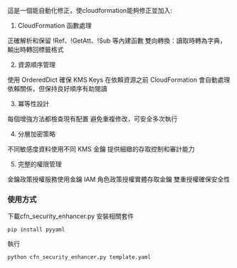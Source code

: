 這是一個能自動化修正，使cloudformation能夠修正並加入:
1. CloudFormation 函數處理

正確解析和保留 !Ref、!GetAtt、!Sub 等內建函數
雙向轉換：讀取時轉為字典，輸出時轉回標籤格式

2. 資源順序管理

使用 OrderedDict 確保 KMS Keys 在依賴資源之前
CloudFormation 會自動處理依賴關係，但保持良好順序有助閱讀

3. 冪等性設計

每個增強方法都檢查現有配置
避免重複修改，可安全多次執行

4. 分層加密策略

不同敏感度資料使用不同 KMS 金鑰
提供細緻的存取控制和審計能力

5. 完整的權限管理

金鑰政策授權服務使用金鑰
IAM 角色政策授權實體存取金鑰
雙重授權確保安全性


### 使用方式
下載cfn_security_enhancer.py
安裝相關套件
````
pip install pyyaml
````
執行
````
python cfn_security_enhancer.py template.yaml
````
